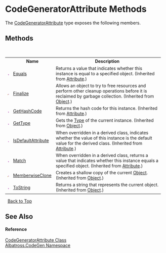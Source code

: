 # CodeGeneratorAttribute Methods
 

The <a href="811A94CE">CodeGeneratorAttribute</a> type exposes the following members.


## Methods
&nbsp;<table><tr><th></th><th>Name</th><th>Description</th></tr><tr><td>![Public method](media/pubmethod.gif "Public method")</td><td><a href="http://msdn2.microsoft.com/en-us/library/09ds241w" target="_blank">Equals</a></td><td>
Returns a value that indicates whether this instance is equal to a specified object.
 (Inherited from <a href="http://msdn2.microsoft.com/en-us/library/e8kc3626" target="_blank">Attribute</a>.)</td></tr><tr><td>![Protected method](media/protmethod.gif "Protected method")</td><td><a href="http://msdn2.microsoft.com/en-us/library/4k87zsw7" target="_blank">Finalize</a></td><td>
Allows an object to try to free resources and perform other cleanup operations before it is reclaimed by garbage collection.
 (Inherited from <a href="http://msdn2.microsoft.com/en-us/library/e5kfa45b" target="_blank">Object</a>.)</td></tr><tr><td>![Public method](media/pubmethod.gif "Public method")</td><td><a href="http://msdn2.microsoft.com/en-us/library/365e1bxs" target="_blank">GetHashCode</a></td><td>
Returns the hash code for this instance.
 (Inherited from <a href="http://msdn2.microsoft.com/en-us/library/e8kc3626" target="_blank">Attribute</a>.)</td></tr><tr><td>![Public method](media/pubmethod.gif "Public method")</td><td><a href="http://msdn2.microsoft.com/en-us/library/dfwy45w9" target="_blank">GetType</a></td><td>
Gets the <a href="http://msdn2.microsoft.com/en-us/library/42892f65" target="_blank">Type</a> of the current instance.
 (Inherited from <a href="http://msdn2.microsoft.com/en-us/library/e5kfa45b" target="_blank">Object</a>.)</td></tr><tr><td>![Public method](media/pubmethod.gif "Public method")</td><td><a href="http://msdn2.microsoft.com/en-us/library/tbkb5x6t" target="_blank">IsDefaultAttribute</a></td><td>
When overridden in a derived class, indicates whether the value of this instance is the default value for the derived class.
 (Inherited from <a href="http://msdn2.microsoft.com/en-us/library/e8kc3626" target="_blank">Attribute</a>.)</td></tr><tr><td>![Public method](media/pubmethod.gif "Public method")</td><td><a href="http://msdn2.microsoft.com/en-us/library/wy7chz44" target="_blank">Match</a></td><td>
When overridden in a derived class, returns a value that indicates whether this instance equals a specified object.
 (Inherited from <a href="http://msdn2.microsoft.com/en-us/library/e8kc3626" target="_blank">Attribute</a>.)</td></tr><tr><td>![Protected method](media/protmethod.gif "Protected method")</td><td><a href="http://msdn2.microsoft.com/en-us/library/57ctke0a" target="_blank">MemberwiseClone</a></td><td>
Creates a shallow copy of the current <a href="http://msdn2.microsoft.com/en-us/library/e5kfa45b" target="_blank">Object</a>.
 (Inherited from <a href="http://msdn2.microsoft.com/en-us/library/e5kfa45b" target="_blank">Object</a>.)</td></tr><tr><td>![Public method](media/pubmethod.gif "Public method")</td><td><a href="http://msdn2.microsoft.com/en-us/library/7bxwbwt2" target="_blank">ToString</a></td><td>
Returns a string that represents the current object.
 (Inherited from <a href="http://msdn2.microsoft.com/en-us/library/e5kfa45b" target="_blank">Object</a>.)</td></tr></table>&nbsp;
<a href="#codegeneratorattribute-methods">Back to Top</a>

## See Also


#### Reference
<a href="811A94CE">CodeGeneratorAttribute Class</a><br /><a href="DCDDD28E">Albatross.CodeGen Namespace</a><br />